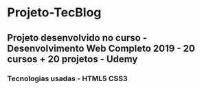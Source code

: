 # Projeto-TecBlog
## Projeto desenvolvido no curso - Desenvolvimento Web Completo 2019 - 20 cursos + 20 projetos - Udemy
### Tecnologias usadas - HTML5 CSS3
